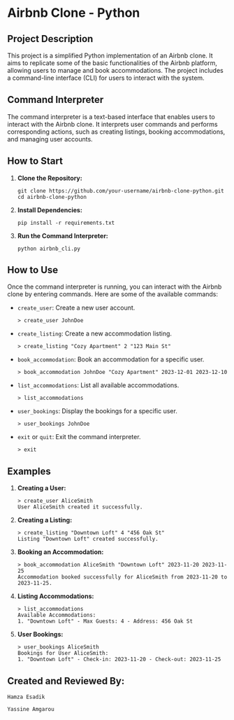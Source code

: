 # Airbnb Clone - Python

## Project Description



This project is a simplified Python implementation of an Airbnb clone. It aims to replicate some of the basic functionalities of the Airbnb platform, allowing users to manage and book accommodations. The project includes a command-line interface (CLI) for users to interact with the system.


## Command Interpreter

The command interpreter is a text-based interface that enables users to interact with the Airbnb clone. It interprets user commands and performs corresponding actions, such as creating listings, booking accommodations, and managing user accounts.


## How to Start

1. **Clone the Repository:**
   ```
   git clone https://github.com/your-username/airbnb-clone-python.git
   cd airbnb-clone-python
   ```

2. **Install Dependencies:**
   ```
   pip install -r requirements.txt
   ```

3. **Run the Command Interpreter:**
   ```
   python airbnb_cli.py
   ```

## How to Use

Once the command interpreter is running, you can interact with the Airbnb clone by entering commands. Here are some of the available commands:


- `create_user`: Create a new user account.
  ```
  > create_user JohnDoe
  ```

- `create_listing`: Create a new accommodation listing.
  ```
  > create_listing "Cozy Apartment" 2 "123 Main St"
  ```

- `book_accommodation`: Book an accommodation for a specific user.
  ```
  > book_accommodation JohnDoe "Cozy Apartment" 2023-12-01 2023-12-10
  ```

- `list_accommodations`: List all available accommodations.
  ```
  > list_accommodations
  ```

- `user_bookings`: Display the bookings for a specific user.
  ```
  > user_bookings JohnDoe
  ```

- `exit` or `quit`: Exit the command interpreter.
  ```
  > exit
  ```

## Examples

1. **Creating a User:**
   ```
   > create_user AliceSmith
   User AliceSmith created it successfully.
   ```

2. **Creating a Listing:**
   ```
   > create_listing "Downtown Loft" 4 "456 Oak St"
   Listing "Downtown Loft" created successfully.
   ```


3. **Booking an Accommodation:**
   ```
   > book_accommodation AliceSmith "Downtown Loft" 2023-11-20 2023-11-25
   Accommodation booked successfully for AliceSmith from 2023-11-20 to 2023-11-25.
   ```

4. **Listing Accommodations:**
   ```
   > list_accommodations
   Available Accommodations:
   1. "Downtown Loft" - Max Guests: 4 - Address: 456 Oak St
   ```

5. **User Bookings:**
   ```
   > user_bookings AliceSmith
   Bookings for User AliceSmith:
   1. "Downtown Loft" - Check-in: 2023-11-20 - Check-out: 2023-11-25
   ```

## Created and Reviewed By:
```
Hamza Esadik
```
```
Yassine Amgarou
```

